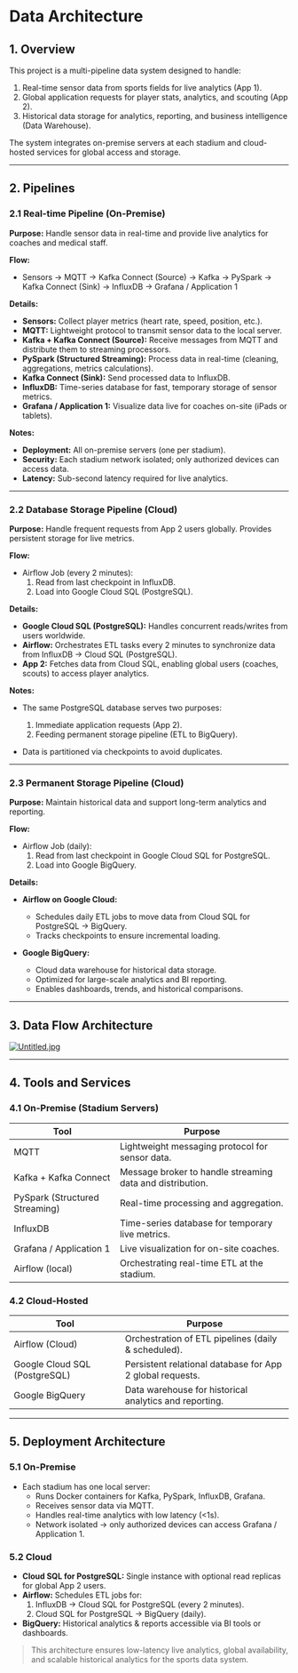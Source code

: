 # Data Architecture

## 1. Overview

This project is a multi-pipeline data system designed to handle:

1. Real-time sensor data from sports fields for live analytics (App 1).
2. Global application requests for player stats, analytics, and scouting (App 2).
3. Historical data storage for analytics, reporting, and business intelligence (Data Warehouse).

The system integrates on-premise servers at each stadium and cloud-hosted services for global access and storage.

---

## 2. Pipelines

### 2.1 Real-time Pipeline (On-Premise)

**Purpose:** Handle sensor data in real-time and provide live analytics for coaches and medical staff.

**Flow:**
- Sensors → MQTT → Kafka Connect (Source) → Kafka → PySpark → Kafka Connect (Sink) → InfluxDB → Grafana / Application 1

**Details:**

- **Sensors:** Collect player metrics (heart rate, speed, position, etc.).
- **MQTT:** Lightweight protocol to transmit sensor data to the local server.
- **Kafka + Kafka Connect (Source):** Receive messages from MQTT and distribute them to streaming processors.
- **PySpark (Structured Streaming):** Process data in real-time (cleaning, aggregations, metrics calculations).
- **Kafka Connect (Sink):** Send processed data to InfluxDB.
- **InfluxDB:** Time-series database for fast, temporary storage of sensor metrics.
- **Grafana / Application 1:** Visualize data live for coaches on-site (iPads or tablets).

**Notes:**

- **Deployment:** All on-premise servers (one per stadium).
- **Security:** Each stadium network isolated; only authorized devices can access data.
- **Latency:** Sub-second latency required for live analytics.

---

### 2.2 Database Storage Pipeline (Cloud)

**Purpose:** Handle frequent requests from App 2 users globally. Provides persistent storage for live metrics.

**Flow:** 

- Airflow Job (every 2 minutes):
  1. Read from last checkpoint in InfluxDB.
  2. Load into Google Cloud SQL (PostgreSQL).

**Details:**

- **Google Cloud SQL (PostgreSQL):** Handles concurrent reads/writes from users worldwide.
- **Airflow:** Orchestrates ETL tasks every 2 minutes to synchronize data from InfluxDB → Cloud SQL (PostgreSQL).
- **App 2:** Fetches data from Cloud SQL, enabling global users (coaches, scouts) to access player analytics.

**Notes:**

- The same PostgreSQL database serves two purposes:
  1. Immediate application requests (App 2).
  2. Feeding permanent storage pipeline (ETL to BigQuery).

- Data is partitioned via checkpoints to avoid duplicates.

---

### 2.3 Permanent Storage Pipeline (Cloud)

**Purpose:** Maintain historical data and support long-term analytics and reporting.

**Flow:**
- Airflow Job (daily):
  1. Read from last checkpoint in Google Cloud SQL for PostgreSQL.
  2. Load into Google BigQuery.

**Details:**

- **Airflow on Google Cloud:**
  - Schedules daily ETL jobs to move data from Cloud SQL for PostgreSQL → BigQuery.
  - Tracks checkpoints to ensure incremental loading.

- **Google BigQuery:**
  - Cloud data warehouse for historical data storage.
  - Optimized for large-scale analytics and BI reporting.
  - Enables dashboards, trends, and historical comparisons.

---

## 3. Data Flow Architecture
[![Untitled.jpg](https://i.postimg.cc/8cSt2B5P/Untitled.jpg)](https://postimg.cc/R6g7ftKj)

---

## 4. Tools and Services

### 4.1 On-Premise (Stadium Servers)

| Tool | Purpose |
|------|----------|
| MQTT | Lightweight messaging protocol for sensor data. |
| Kafka + Kafka Connect | Message broker to handle streaming data and distribution. |
| PySpark (Structured Streaming) | Real-time processing and aggregation. |
| InfluxDB | Time-series database for temporary live metrics. |
| Grafana / Application 1 | Live visualization for on-site coaches. |
| Airflow (local) | Orchestrating real-time ETL at the stadium. |

### 4.2 Cloud-Hosted

| Tool | Purpose |
|------|----------|
| Airflow (Cloud) | Orchestration of ETL pipelines (daily & scheduled). |
| Google Cloud SQL (PostgreSQL) | Persistent relational database for App 2 global requests. |
| Google BigQuery | Data warehouse for historical analytics and reporting. |

---

## 5. Deployment Architecture

### 5.1 On-Premise

- Each stadium has one local server:
  - Runs Docker containers for Kafka, PySpark, InfluxDB, Grafana.
  - Receives sensor data via MQTT.
  - Handles real-time analytics with low latency (<1s).
  - Network isolated → only authorized devices can access Grafana / Application 1.

### 5.2 Cloud

- **Cloud SQL for PostgreSQL:** Single instance with optional read replicas for global App 2 users.
- **Airflow:** Schedules ETL jobs for:
  1. InfluxDB → Cloud SQL for PostgreSQL (every 2 minutes).
  2. Cloud SQL for PostgreSQL → BigQuery (daily).
- **BigQuery:** Historical analytics & reports accessible via BI tools or dashboards.

> This architecture ensures low-latency live analytics, global availability, and scalable historical analytics for the sports data system.
